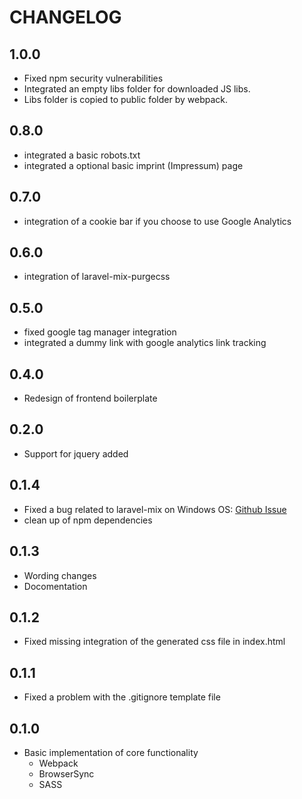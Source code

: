 # CHANGELOG

## 1.0.0
* Fixed npm security vulnerabilities 
* Integrated an empty libs folder for downloaded JS libs.
* Libs folder is copied to public folder by webpack.

## 0.8.0
* integrated a basic robots.txt
* integrated a optional basic imprint (Impressum) page

## 0.7.0
* integration of a cookie bar if you choose to use Google Analytics

## 0.6.0
* integration of laravel-mix-purgecss

## 0.5.0
* fixed google tag manager integration
* integrated a dummy link with google analytics link tracking

## 0.4.0
* Redesign of frontend boilerplate

## 0.2.0
* Support for jquery added

## 0.1.4
* Fixed a bug related to laravel-mix on Windows OS: 
[Github Issue](https://github.com/JeffreyWay/laravel-mix/issues/1126)
* clean up of npm dependencies

## 0.1.3
* Wording changes
* Docomentation

## 0.1.2
* Fixed missing integration of the generated css file in index.html

## 0.1.1
* Fixed a problem with the .gitignore template file

## 0.1.0
* Basic implementation of core functionality
    * Webpack
    * BrowserSync
    * SASS
